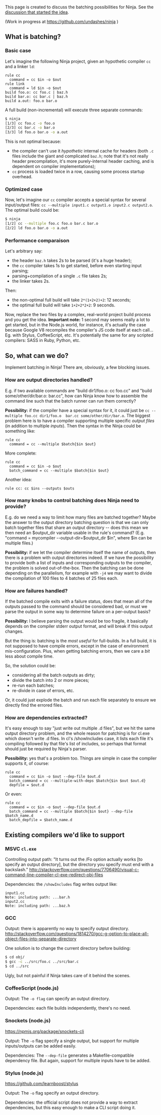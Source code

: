 This page is created to discuss the batching possibilities for Ninja. See the [discussion that started the idea](https://groups.google.com/d/msg/ninja-build/kLq69BGRec8/Yb2MaiRMwEUJ).

(Work in progress at https://github.com/undashes/ninja )

## What is batching?

### Basic case

Let's imagine the following Ninja project, given an hypothetic compiler `cc` and a linker `ld`:

```ninja
rule cc
  command = cc $in -o $out
rule link
  command = ld $in -o $out
build foo.o: cc foo.c | baz.h
build bar.o: cc bar.c | baz.h
build a.out: foo.o bar.o
```

A full build (non-incremental) will execute three separate commands:

```sh
$ ninja
[1/3] cc foo.c -o foo.o
[2/3] cc bar.c -o bar.o
[3/3] ld foo.o bar.o -o a.out
```

This is not optimal because:

* the compiler can't use it *hypothetic* internal cache for headers (both `.c` files include the giant and complicated `baz.h`; note that it's not really header precompilation, it's more purely-internal header caching, and is dependent on compiler implementations);
* `cc` process is loaded twice in a row, causing some process startup overhead.

### Optimized case

Now, let's imagine our `cc` compiler accepts a special syntax for several input/output files: `cc --multiple input1.c output1.o input2.c output2.o`. The optimal build could be:

```sh
$ ninja
[1/2] cc --multiple foo.c foo.o bar.c bar.o
[2/2] ld foo.o bar.o -o a.out
```

### Performance comparaison

Let's arbitrary say:

* the header `baz.h` takes 2s to be parsed (it's a huge header);
* the `cc` compiler takes 1s to get started, before even starting input parsing;
* parsing+compilation of a single `.c` file takes 2s;
* the linker takes 2s.

Then:

* the non-optimal full build will take `2*(1+2+2)+2`: 12 seconds;
* the optimal full build will take `1+2+2*2+2`: 9 seconds.

Now, replace the two files by a complex, real-world project build process and you get the idea. **Important note:** 1 second may seems really a lot to get started, but in the Node.js world, for instance, it's actually the case because Google V8 recompiles the compiler's JS code itself at each call... Eg. with Stylus, CoffeeScript, etc. It's potentially the same for any scripted compilers: SASS in Ruby, Python, etc.

## So, what can we do?

Implement batching in Ninja! There are, obviously, a few blocking issues.

### How are output directories handled?

E.g. if two available commands are "build dir1/foo.o: cc foo.cc" and "build some/other/dir/bar.o: bar.cc", how can Ninja know how to assemble the command line such that the batch runner can run them correctly?

**Possibility:** if the compiler have a special syntax for it, it could just be `cc --multiple foo.cc dir1/foo.o  bar.cc some/other/dir/bar.o`. The biggest problem here is to have a compiler supporting multiple specific *output files* (in addition to multiple *inputs*). Then the syntax in the Ninja could be something like:

```ninja
rule cc
  command = cc --multiple $batch{$in $out}
```

More complete:

```ninja
rule cc
  command = cc $in -o $out
  batch_command = cc --multiple $batch{$in $out}
```

Another idea:

```ninja
rule cc: cc $ins --outputs $outs
```

### How many knobs to control batching does Ninja need to provide? 

E.g. do we need a way to limit how many files are batched together?  Maybe the answer to the output directory batching question is that we can only batch together files that share an output directory -- does this mean we then need an $output_dir variable usable in the rule's command?  (E.g. "command = mycompiler --output-dir=$output_dir $in", where $in can be multiple files.)

**Possibility:** if we let the compiler determine itself the name of outputs, then there is a problem with output directories indeed. If we have the possibility to provide both a list of inputs and corresponding outputs to the compiler, the problem is solved out-of-the-box. Then the batching can be done depending on the parallelism, for example with `-j4` we may want to divide the compilation of 100 files to 4 batches of 25 files each.

### How are failures handled?

If the batched compile exits with a failure status, does that mean all of the outputs passed to the command should be considered bad, or must we parse the output in some way to determine failure on a per-output basis?

**Possibility:** I believe parsing the output would be too fragile, it basically depends on the compiler stderr output format, and will break if this output changes.

But the thing is: batching is the *most useful* for full-builds. In a full build, it is not supposed to have compile errors, except in the case of environment mis-configuration. Plus, when getting batching errors, then we care a *bit* less about compile time.

So, the solution could be:

* considering all the batch outputs as dirty;
* divide the batch into 2 or more pieces;
* re-run each batches;
* re-divide in case of errors, etc.

Or, it could just explode the batch and run each file separately to ensure we directly find the errored files.

### How are dependencies extracted?

It's easy enough to say "just write out multiple .d files", but we hit the same output directory problem, and the whole reason for patching is for cl.exe which doesn't write .d files.  In cl's /showIncludes case, it lists each file it's compiling followed by that file's list of includes, so perhaps that format should just be required by Ninja's parser.

**Possibility:** yes that's a problem too. Things are simple in case the compiler supports it, of course:

```ninja
rule cc
  command = cc $in -o $out --dep-file $out.d
  batch_command = cc --multiple-with-deps $batch{$in $out $out.d}
  depfile = $out.d
```

Or even:

```ninja
rule cc
  command = cc $in -o $out --dep-file $out.d
  batch_command = cc --multiple $batch{$in $out} --dep-file $batch_name.d
  batch_depfile = $batch_name.d
```

## Existing compilers we'd like to support

### MSVC `cl.exe`

Controlling output path: "It turns out the /Fo option actually works [to specify an output directory], but the directory you specify must end with a backslash."
http://stackoverflow.com/questions/7706490/visual-c-command-line-compiler-cl-exe-redirect-obj-files

Dependencies: the `/showIncludes` flag writes output like:
```
input1.cc
Note: including path: ...bar.h
input2.cc
Note: including path: ...baz.h
```

### GCC

Output: there is apparently no way to specify output directory.
http://stackoverflow.com/questions/1814270/gcc-g-option-to-place-all-object-files-into-separate-directory

One solution is to change the current directory before building:
```sh
$ cd obj/
$ gcc -c ../src/foo.c ../src/bar.c
$ cd ../src
```

Ugly, but not painful if Ninja takes care of it behind the scenes.

### CoffeeScript (node.js)

Output: The `-o flag` can specify an output directory.

Dependencies: each file builds independently, there's no need.

### Snockets (node.js)

https://npmjs.org/package/snockets-cli

Output: The `-o` flag specify a single output, but support for multiple inputs/outputs can be added easily.

Dependencies: The `--dep-file` generates a Makefile-compatible dependency file. But again, support for multiple inputs have to be added.

### Stylus (node.js)

https://github.com/learnboost/stylus

Output: The `-o` flag specify an output directory.

Dependencies: the official script does not provide a way to extract dependencies, but this easy enough to make a CLI script doing it.